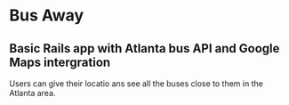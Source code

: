 # Bus Away 

## Basic Rails app with Atlanta bus API and Google Maps intergration

Users can give their locatio ans see all the buses close to them in the Atlanta area.
